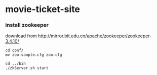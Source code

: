 # movie-ticket-site


### install zookeeper

download from http://mirror.bit.edu.cn/apache/zookeeper/zookeeper-3.4.10/

```
cd conf/
mv zoo-sample.cfg zoo.cfg

cd ../bin
./zkServer.sh start
```